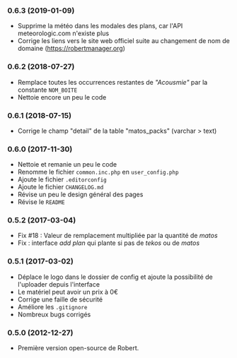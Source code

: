 ### 0.6.3 (2019-01-09)
- Supprime la météo dans les modales des plans, car l'API meteorologic.com n'existe plus
- Corrige les liens vers le site web officiel suite au changement de nom de domaine (https://robertmanager.org)

### 0.6.2 (2018-07-27)
- Remplace toutes les occurrences restantes de _"Acousmie"_ par la constante `NOM_BOITE`
- Nettoie encore un peu le code

### 0.6.1 (2018-07-15)
- Corrige le champ "detail" de la table "matos_packs" (varchar > text)

### 0.6.0 (2017-11-30)
- Nettoie et remanie un peu le code
- Renomme le fichier `common.inc.php` en `user_config.php`
- Ajoute le fichier `.editorconfig`
- Ajoute le fichier `CHANGELOG.md`
- Révise un peu le design général des pages
- Révise le `README`

### 0.5.2 (2017-03-04)
- Fix #18 : Valeur de remplacement multipliée par la quantité de _matos_
- Fix : interface _add plan_ qui plante si pas de _tekos_ ou de _matos_

### 0.5.1 (2017-03-02)
- Déplace le logo dans le dossier de config et ajoute la possibilité de l'uploader depuis l'interface
- Le matériel peut avoir un prix à 0€
- Corrige une faille de sécurité
- Améliore les `.gitignore`
- Nombreux bugs corrigés

### 0.5.0 (2012-12-27)
- Première version open-source de Robert.
